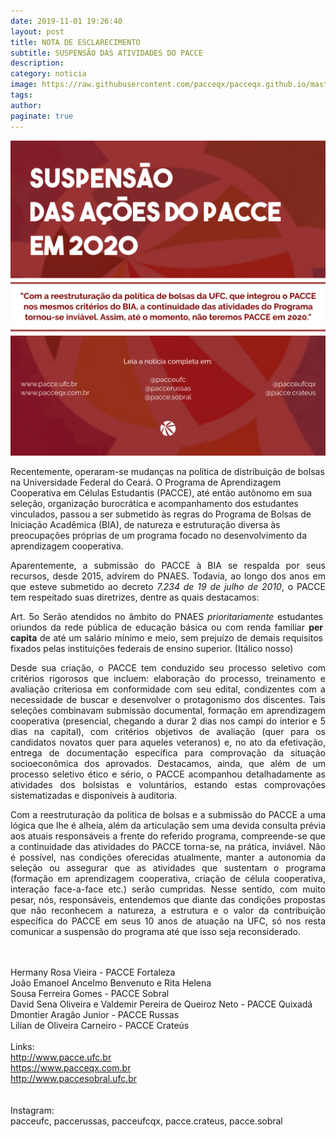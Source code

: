 ```yaml
---
date: 2019-11-01 19:26:40
layout: post
title: NOTA DE ESCLARECIMENTO
subtitle: SUSPENSÃO DAS ATIVIDADES DO PACCE 
description: 
category: noticia
image: https://raw.githubusercontent.com/pacceqx/pacceqx.github.io/master/assets/pic/2020/paccesite.png
tags:
author: 
paginate: true
---
```



<img src="https://raw.githubusercontent.com/pacceqx/pacceqx.github.io/master/assets/pic/2020/pacceofc.png">
<p style="text-align: justify">

Recentemente, operaram-se mudanças na política de distribuição de bolsas na Universidade Federal do Ceará. O Programa de Aprendizagem Cooperativa em Células Estudantis (PACCE), até então autônomo em sua seleção, organização burocrática e acompanhamento dos estudantes vinculados, passou a ser submetido às regras do Programa de Bolsas de Iniciação Acadêmica (BIA), de natureza e estruturação diversa às preocupações próprias de um programa focado no desenvolvimento da aprendizagem cooperativa.
</p>
<p style="text-align: justify; ">
Aparentemente, a submissão do PACCE à BIA se respalda por seus recursos, desde 2015, advirem do PNAES. Todavia, ao longo dos anos em que esteve submetido ao decreto <i> 7.234 de 19 de julho de 2010</i>, o PACCE tem respeitado suas diretrizes, dentre as quais destacamos:
</p>
<p style="text-align: justify; width:500px; margin-lef:500px;">
Art. 5o  Serão atendidos no âmbito do PNAES <i>prioritariamente</i> estudantes oriundos da rede pública de educação básica ou com renda familiar <b>per capita</b> de até um salário mínimo e meio, sem prejuízo de demais requisitos fixados pelas instituições federais de ensino superior. (Itálico nosso)
</p>
<p style="text-align: justify">
Desde sua criação, o PACCE tem conduzido seu processo seletivo com critérios rigorosos que incluem: elaboração do processo, treinamento e avaliação criteriosa em conformidade com seu edital, condizentes com a necessidade de buscar e desenvolver o protagonismo dos discentes. Tais seleções combinavam submissão documental, formação em aprendizagem cooperativa (presencial, chegando a durar 2 dias nos campi do interior e 5 dias na capital), com critérios objetivos de avaliação (quer para os candidatos novatos quer para aqueles veteranos) e, no ato da efetivação, entrega de documentação específica para comprovação da situação socioeconômica dos aprovados. Destacamos, ainda, que além de um processo seletivo ético e sério, o PACCE acompanhou detalhadamente as atividades dos bolsistas e voluntários, estando estas comprovações sistematizadas e disponíveis à auditoria. 
</p>
<p style="text-align: justify">
Com a reestruturação da política de bolsas e a submissão do PACCE a uma lógica que lhe é alheia, além da articulação sem uma devida consulta prévia aos atuais responsáveis a frente do referido programa, compreende-se que a continuidade das atividades do PACCE torna-se, na prática, inviável. Não é possível, nas condições oferecidas atualmente, manter a autonomia da seleção ou assegurar que as atividades que sustentam o programa (formação em aprendizagem cooperativa, criação de célula cooperativa, interação face-a-face etc.) serão cumpridas. Nesse sentido, com muito pesar, nós, responsáveis, entendemos que diante das condições propostas que não reconhecem a natureza, a estrutura e o valor da contribuição específica do PACCE em seus 10 anos de atuação na UFC, só nos resta comunicar a suspensão do programa até que isso seja reconsiderado.
</p>
<br><br>
Hermany Rosa Vieira - PACCE Fortaleza<br>
João Emanoel Ancelmo Benvenuto e Rita Helena <br>Sousa Ferreira Gomes - PACCE Sobral<br>
David Sena Oliveira e Valdemir Pereira de Queiroz Neto - PACCE Quixadá<br>
Dmontier Aragão Junior - PACCE Russas<br>
Lilian de Oliveira Carneiro - PACCE Crateús<br>

<br>
Links:<br>
<a href="http://www.pacce.ufc.br">http://www.pacce.ufc.br</a><br>
<a href="https://www.pacceqx.com.br">https://www.pacceqx.com.br</a><br>
<a href="http://www.paccesobral.ufc.br">http://www.paccesobral.ufc.br</a><br>
<br><br>
Instagram:<br>
pacceufc, paccerussas, pacceufcqx, pacce.crateus, pacce.sobral





